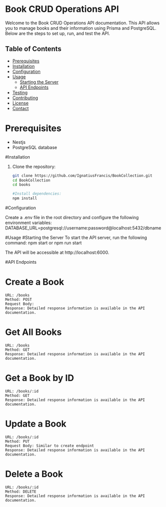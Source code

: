 # Book CRUD Operations API

Welcome to the Book CRUD Operations API documentation. This API allows you to manage books and their information using Prisma and PostgreSQL. Below are the steps to set up, run, and test the API.

## Table of Contents

- [Prerequisites](#prerequisites)
- [Installation](#installation)
- [Configuration](#configuration)
- [Usage](#usage)
  - [Starting the Server](#starting-the-server)
  - [API Endpoints](#api-endpoints)
- [Testing](#testing)
- [Contributing](#contributing)
- [License](#license)
- [Contact](#contact)

# Prerequisites

- Nestjs 
- PostgreSQL database

#Installation

1. Clone the repository:
   ```bash
   git clone https://github.com/IgnatiusFrancis/BookCollection.git
   cd BookCollection
   cd books

   #Install dependencies:
   npm install
   
#Configuration

Create a .env file in the root directory and configure the following environment variables:
DATABASE_URL=postgresql://username:password@localhost:5432/dbname

#Usage
#Starting the Server
To start the API server, run the following command:
npm start or npm run start

The API will be accessible at http://localhost:6000.


#API Endpoints
# Create a Book

    URL: /books
    Method: POST
    Request Body:
    Response: Detailed response information is available in the API documentation.

# Get All Books

    URL: /books
    Method: GET
    Response: Detailed response information is available in the API documentation.

# Get a Book by ID

    URL: /books/:id
    Method: GET
    Response: Detailed response information is available in the API documentation.

# Update a Book

    URL: /books/:id
    Method: PUT
    Request Body: Similar to create endpoint
    Response: Detailed response information is available in the API documentation.

# Delete a Book

    URL: /books/:id
    Method: DELETE
    Response: Detailed response information is available in the API documentation.

